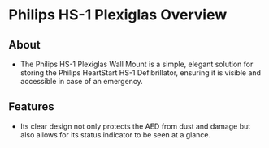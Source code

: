 # Philips HS-1 Plexiglas Overview

## About

- The Philips HS-1 Plexiglas Wall Mount is a simple, elegant solution for storing the Philips HeartStart HS-1 Defibrillator, ensuring it is visible and accessible in case of an emergency.

## Features

- Its clear design not only protects the AED from dust and damage but also allows for its status indicator to be seen at a glance.
